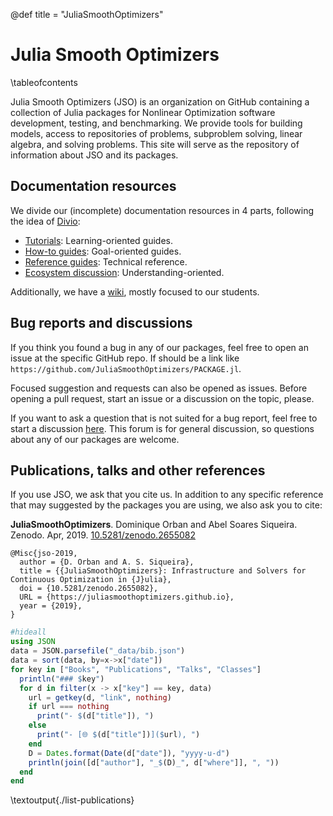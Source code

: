 @def title = "JuliaSmoothOptimizers"

# Julia Smooth Optimizers

\tableofcontents

Julia Smooth Optimizers (JSO) is an organization on GitHub containing a collection of Julia packages for Nonlinear Optimization software development, testing, and benchmarking.
We provide tools for building models, access to repositories of problems, subproblem solving, linear algebra, and solving problems.
This site will serve as the repository of information about JSO and its packages.

## Documentation resources

We divide our (incomplete) documentation resources in 4 parts, following the idea of [Divio](https://documentation.divio.com):

- [Tutorials](/pages/tutorials/list/): Learning-oriented guides.
- [How-to guides](/pages/how-to/list/): Goal-oriented guides.
- [Reference guides](/pages/reference/list/): Technical reference.
- [Ecosystem discussion](/pages/ecosystem/list/): Understanding-oriented.

Additionally, we have a [wiki](https://github.com/JuliaSmoothOptimizers/Organization/wiki), mostly focused to our students.

## Bug reports and discussions

If you think you found a bug in any of our packages, feel free to open an issue at the specific GitHub repo.
If should be a link like `https://github.com/JuliaSmoothOptimizers/PACKAGE.jl`.

Focused suggestion and requests can also be opened as issues.
Before opening a pull request, start an issue or a discussion on the topic, please.

If you want to ask a question that is not suited for a bug report, feel free to start a discussion [here](https://github.com/JuliaSmoothOptimizers/Organization/discussions).
This forum is for general discussion, so questions about any of our packages are welcome.

## Publications, talks and other references

If you use JSO, we ask that you cite us. In addition to any specific reference that may suggested by the packages you are using, we also ask you to cite:

**JuliaSmoothOptimizers**. Dominique Orban and Abel Soares Siqueira. Zenodo. Apr, 2019. [10.5281/zenodo.2655082](https://doi.org/10.5281/zenodo.2655082)
```plaintext
@Misc{jso-2019,
  author = {D. Orban and A. S. Siqueira},
  title = {{JuliaSmoothOptimizers}: Infrastructure and Solvers for Continuous Optimization in {J}ulia},
  doi = {10.5281/zenodo.2655082},
  URL = {https://juliasmoothoptimizers.github.io},
  year = {2019},
}
```

```julia:./list-publications.jl
#hideall
using JSON
data = JSON.parsefile("_data/bib.json")
data = sort(data, by=x->x["date"])
for key in ["Books", "Publications", "Talks", "Classes"]
  println("### $key")
  for d in filter(x -> x["key"] == key, data)
    url = getkey(d, "link", nothing)
    if url === nothing
      print("- $(d["title"]), ")
    else
      print("- [🌐 $(d["title"])]($url), ")
    end
    D = Dates.format(Date(d["date"]), "yyyy-u-d")
    println(join([d["author"], "_$(D)_", d["where"]], ", "))
  end
end
```
\textoutput{./list-publications}